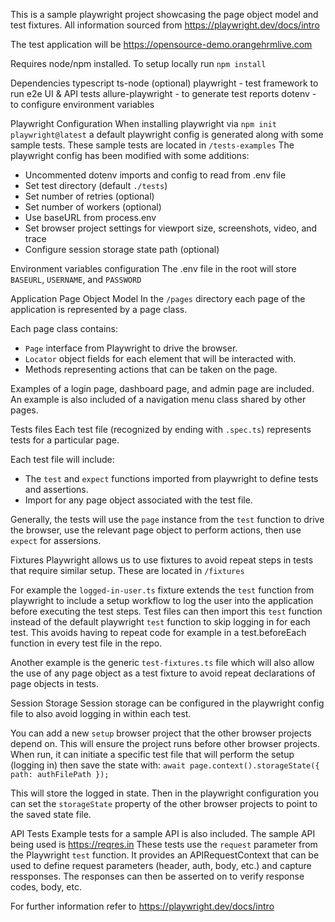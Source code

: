 This is a sample playwright project showcasing the page object model and test fixtures. All information sourced from https://playwright.dev/docs/intro

The test application will be https://opensource-demo.orangehrmlive.com

Requires node/npm installed.
To setup locally run `npm install`

Dependencies
typescript
ts-node (optional)
playwright - test framework to run e2e UI & API tests
allure-playwright - to generate test reports
dotenv - to configure environment variables

Playwright Configuration
When installing playwright via `npm init playwright@latest` a default playwright config is generated along with some sample tests.
These sample tests are located in `/tests-examples`
The playwright config has been modified with some additions:
- Uncommented dotenv imports and config to read from .env file
- Set test directory (default `./tests`)
- Set number of retries (optional)
- Set number of workers (optional)
- Use baseURL from process.env
- Set browser project settings for viewport size, screenshots, video, and trace
- Configure session storage state path (optional)

Environment variables configuration
The .env file in the root will store `BASEURL`, `USERNAME`, and `PASSWORD`

Application Page Object Model
In the `/pages` directory each page of the application is represented by a page class.

Each page class contains:
- `Page` interface from Playwright to drive the browser.
- `Locator` object fields for each element that will be interacted with.
- Methods representing actions that can be taken on the page.

Examples of a login page, dashboard page, and admin page are included.
An example is also included of a navigation menu class shared by other pages.

Tests files
Each test file (recognized by ending with `.spec.ts`) represents tests for a particular page.

Each test file will include:
- The `test` and `expect` functions imported from playwright to define tests and assertions.
- Import for any page object associated with the test file.

Generally, the tests will use the `page` instance from the `test` function to drive the browser, use the relevant page object to perform actions, then use `expect` for assersions.

Fixtures
Playwright allows us to use fixtures to avoid repeat steps in tests that require similar setup. These are located in `/fixtures`

For example the `logged-in-user.ts` fixture extends the `test` function from playwright to include a setup workflow to log the user into the application before executing the test steps.
Test files can then import this `test` function instead of the default playwright `test` function to skip logging in for each test. This avoids having to repeat code for example in a test.beforeEach function in every test file in the repo.

Another example is the generic `test-fixtures.ts` file which will also allow the use of any page object as a test fixture to avoid repeat declarations of page objects in tests.

Session Storage
Session storage can be configured in the playwright config file to also avoid logging in within each test.

You can add a new `setup` browser project that the other browser projects depend on.
This will ensure the project runs before other browser projects. When run, it can initiate a specific test file that will perform the setup (logging in) then save the state with:
`await page.context().storageState({ path: authFilePath });`

This will store the logged in state. Then in the playwright configuration you can set the `storageState` property of the other browser projects to point to the saved state file.

API Tests
Example tests for a sample API is also included. The sample API being used is https://reqres.in
These tests use the `request` parameter from the Playwright `test` function. It provides an APIRequestContext that can be used to define request parameters (header, auth, body, etc.) and capture ressponses.
The responses can then be asserted on to verify response codes, body, etc.

For further information refer to https://playwright.dev/docs/intro
